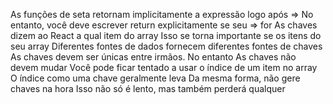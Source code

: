 As funções de seta retornam implicitamente a expressão logo após =>
No entanto, você deve escrever return explicitamente se seu => for
As chaves dizem ao React a qual item do array
                    Isso se torna importante se os itens do seu array 
Diferentes fontes de dados fornecem diferentes fontes de chaves
  As chaves devem ser únicas entre irmãos. No entanto
  As chaves não devem mudar 
Você pode ficar tentado a usar o índice de um item no array
                  O índice como uma chave geralmente leva
Da mesma forma, não gere chaves na hora
                          Isso não só é lento, mas também perderá qualquer 
